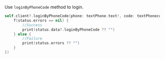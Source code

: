 Use `loginByPhoneCode` method to login.

```swift
self.client?.loginByPhoneCode(phone: textPhone.text!, code: textPhonecode.text!, completion:{ status in
    f(status.errors == nil) {
        //Success
        print(status.data?.loginByPhoneCode ?? "")
    } else {
        //Failure
        print(status.errors ?? "")
    }
})
```